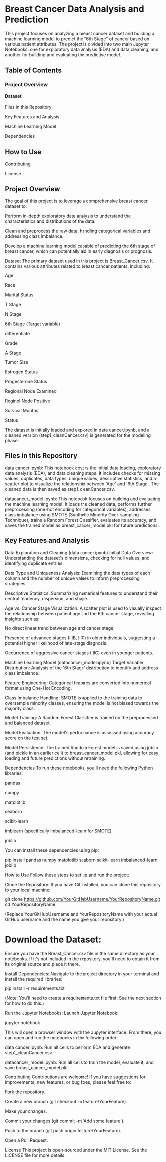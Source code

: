 # Breast Cancer Data Analysis and Prediction
This project focuses on analyzing a breast cancer dataset and building a machine learning model to predict the "6th Stage" of cancer based on various patient attributes. The project is divided into two main Jupyter Notebooks: one for exploratory data analysis (EDA) and data cleaning, and another for building and evaluating the predictive model.

## Table of Contents
### Project Overview

#### Dataset

Files in this Repository

Key Features and Analysis

Machine Learning Model

Dependencies

## How to Use

Contributing

License

## Project Overview
The goal of this project is to leverage a comprehensive breast cancer dataset to:

Perform in-depth exploratory data analysis to understand the characteristics and distributions of the data.

Clean and preprocess the raw data, handling categorical variables and addressing class imbalance.

Develop a machine learning model capable of predicting the 6th stage of breast cancer, which can potentially aid in early diagnosis or prognosis.

Dataset
The primary dataset used in this project is Breast_Cancer.csv. It contains various attributes related to breast cancer patients, including:

Age

Race

Marital Status

T Stage

N Stage

6th Stage (Target variable)

differentiate

Grade

A Stage

Tumor Size

Estrogen Status

Progesterone Status

Regional Node Examined

Reginol Node Positive

Survival Months

Status

The dataset is initially loaded and explored in data cancer.ipynb, and a cleaned version (step1_cleanCancer.csv) is generated for the modeling phase.

## Files in this Repository
data cancer.ipynb: This notebook covers the initial data loading, exploratory data analysis (EDA), and data cleaning steps. It includes checks for missing values, duplicates, data types, unique values, descriptive statistics, and a scatter plot to visualize the relationship between 'Age' and '6th Stage'. The cleaned data is then saved as step1_cleanCancer.csv.

datacancer_model.ipynb: This notebook focuses on building and evaluating the machine learning model. It loads the cleaned data, performs further preprocessing (one-hot encoding for categorical variables), addresses class imbalance using SMOTE (Synthetic Minority Over-sampling Technique), trains a Random Forest Classifier, evaluates its accuracy, and saves the trained model as breast_cancer_model.pkl for future predictions.

## Key Features and Analysis
Data Exploration and Cleaning (data cancer.ipynb)
Initial Data Overview: Understanding the dataset's dimensions, checking for null values, and identifying duplicate entries.

Data Type and Uniqueness Analysis: Examining the data types of each column and the number of unique values to inform preprocessing strategies.

Descriptive Statistics: Summarizing numerical features to understand their central tendency, dispersion, and shape.

Age vs. Cancer Stage Visualization: A scatter plot is used to visually inspect the relationship between patient age and the 6th cancer stage, revealing insights such as:

No direct linear trend between age and cancer stage.

Presence of advanced stages (IIIB, IIIC) in older individuals, suggesting a potential higher likelihood of late-stage diagnosis.

Occurrence of aggressive cancer stages (IIIC) even in younger patients.

Machine Learning Model (datacancer_model.ipynb)
Target Variable Distribution: Analysis of the '6th Stage' distribution to identify and address class imbalance.

Feature Engineering: Categorical features are converted into numerical format using One-Hot Encoding.

Class Imbalance Handling: SMOTE is applied to the training data to oversample minority classes, ensuring the model is not biased towards the majority class.

Model Training: A Random Forest Classifier is trained on the preprocessed and balanced dataset.

Model Evaluation: The model's performance is assessed using accuracy score on the test set.

Model Persistence: The trained Random Forest model is saved using joblib (and pickle in an earlier cell) to breast_cancer_model.pkl, allowing for easy loading and future predictions without retraining.

Dependencies
To run these notebooks, you'll need the following Python libraries:

pandas

numpy

matplotlib

seaborn

scikit-learn

imblearn (specifically imbalanced-learn for SMOTE)

joblib

You can install these dependencies using pip:

pip install pandas numpy matplotlib seaborn scikit-learn imbalanced-learn joblib

How to Use
Follow these steps to set up and run the project:

Clone the Repository:
If you have Git installed, you can clone this repository to your local machine:

git clone https://github.com/YourGitHubUsername/YourRepositoryName.git
cd YourRepositoryName

(Replace YourGitHubUsername and YourRepositoryName with your actual GitHub username and the name you give your repository.)

# Download the Dataset:
Ensure you have the Breast_Cancer.csv file in the same directory as your notebooks. If it's not included in the repository, you'll need to obtain it from its original source and place it there.

Install Dependencies:
Navigate to the project directory in your terminal and install the required libraries:

pip install -r requirements.txt

(Note: You'll need to create a requirements.txt file first. See the next section for how to do this.)

Run the Jupyter Notebooks:
Launch Jupyter Notebook:

jupyter notebook

This will open a browser window with the Jupyter interface. From there, you can open and run the notebooks in the following order:

data cancer.ipynb: Run all cells to perform EDA and generate step1_cleanCancer.csv.

datacancer_model.ipynb: Run all cells to train the model, evaluate it, and save breast_cancer_model.pkl.

Contributing
Contributions are welcome! If you have suggestions for improvements, new features, or bug fixes, please feel free to:

Fork the repository.

Create a new branch (git checkout -b feature/YourFeature).

Make your changes.

Commit your changes (git commit -m 'Add some feature').

Push to the branch (git push origin feature/YourFeature).

Open a Pull Request.

License
This project is open-sourced under the MIT License. See the LICENSE file for more details.
